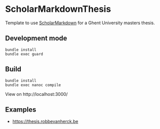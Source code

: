 # ScholarMarkdownThesis

Template to use [ScholarMarkdown][scholarmarkdown] for a Ghent University
masters thesis.

## Development mode

```
bundle install
bundle exec guard
```

## Build

```
bundle install
bundle exec nanoc compile
```

View on http://localhost:3000/


[scholarmarkdown]: https://github.com/rubensworks/ScholarMarkdown/

## Examples

- https://thesis.robbevanherck.be

